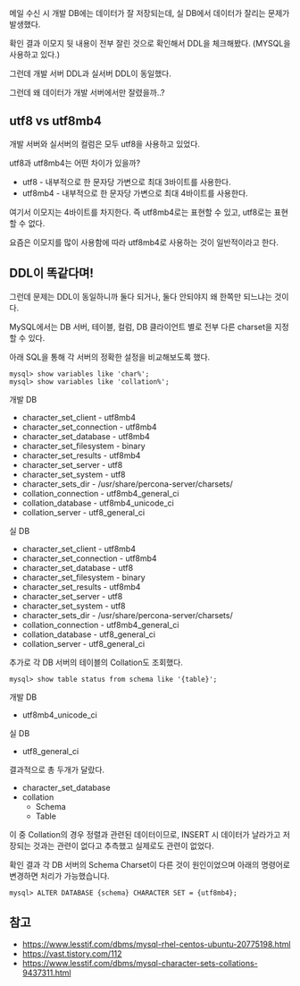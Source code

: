 메일 수신 시 개발 DB에는 데이터가 잘 저장되는데, 실 DB에서 데이터가 잘리는 문제가 발생했다.

확인 결과 이모지 뒷 내용이 전부 잘린 것으로 확인해서 DDL을 체크해봤다. (MYSQL을 사용하고 있다.)

그런데 개발 서버 DDL과 실서버 DDL이 동일했다.

그런데 왜 데이터가 개발 서버에서만 잘렸을까..?

## utf8 vs utf8mb4

개발 서버와 실서버의 컬럼은 모두 utf8을 사용하고 있었다.

utf8과 utf8mb4는 어떤 차이가 있을까?
- utf8 - 내부적으로 한 문자당 가변으로 최대 3바이트를 사용한다.
- utf8mb4 - 내부적으로 한 문자당 가변으로 최대 4바이트를 사용한다.

여기서 이모지는 4바이트를 차지한다. 즉 utf8mb4로는 표현할 수 있고, utf8로는 표현할 수 없다.

요즘은 이모지를 많이 사용함에 따라 utf8mb4로 사용하는 것이 일반적이라고 한다.

## DDL이 똑같다며!

그런데 문제는 DDL이 동일하니까 둘다 되거나, 둘다 안되야지 왜 한쪽만 되느냐는 것이다.

MySQL에서는 DB 서버, 테이블, 컬럼, DB 클라이언트 별로 전부 다른 charset을 지정할 수 있다.

아래 SQL을 통해 각 서버의 정확한 설정을 비교해보도록 했다.

```
mysql> show variables like 'char%';
mysql> show variables like 'collation%';
```

개발 DB
- character_set_client - utf8mb4
- character_set_connection - utf8mb4
- character_set_database - utf8mb4
- character_set_filesystem - binary
- character_set_results - utf8mb4
- character_set_server - utf8
- character_set_system - utf8
- character_sets_dir - /usr/share/percona-server/charsets/
- collation_connection - utf8mb4_general_ci
- collation_database - utf8mb4_unicode_ci
- collation_server - utf8_general_ci

실 DB
- character_set_client - utf8mb4
- character_set_connection - utf8mb4
- character_set_database - utf8
- character_set_filesystem - binary
- character_set_results - utf8mb4
- character_set_server - utf8
- character_set_system - utf8
- character_sets_dir - /usr/share/percona-server/charsets/
- collation_connection - utf8mb4_general_ci
- collation_database - utf8_general_ci
- collation_server - utf8_general_ci

추가로 각 DB 서버의 테이블의 Collation도 조회했다.

```
mysql> show table status from schema like '{table}';
```

개발 DB
- utf8mb4_unicode_ci

실 DB
- utf8_general_ci

결과적으로 총 두개가 달랐다.
- character_set_database
- collation
  - Schema
  - Table

이 중 Collation의 경우 정렬과 관련된 데이터이므로, INSERT 시 데이터가 날라가고 저장되는 것과는 관련이 없다고 추측했고 실제로도 관련이 없었다.

확인 결과 각 DB 서버의 Schema Charset이 다른 것이 원인이었으며 아래의 명령어로 변경하면 처리가 가능했습니다.

```
mysql> ALTER DATABASE {schema} CHARACTER SET = {utf8mb4};
```

## 참고
- https://www.lesstif.com/dbms/mysql-rhel-centos-ubuntu-20775198.html
- https://vast.tistory.com/112
- https://www.lesstif.com/dbms/mysql-character-sets-collations-9437311.html
